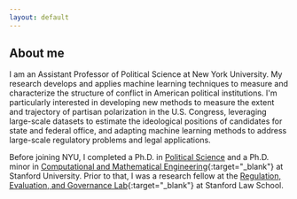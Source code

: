 ```yaml
---
layout: default
---
```


## About me

I am an Assistant Professor of Political Science at New York University. My research develops and applies machine learning techniques to measure and characterize the structure of conflict in American political institutions. I'm particularly interested in developing new methods to measure the extent and trajectory of partisan polarization in the U.S. Congress, leveraging large-scale datasets to estimate the ideological positions of candidates for state and federal office, and adapting machine learning methods to address large-scale regulatory problems and legal applications.

Before joining NYU, I completed a Ph.D. in [Political Science](https://politicalscience.stanford.edu/graduate-program/doctoral-program) and a Ph.D. minor in [Computational and Mathematical Engineering](https://icme.stanford.edu/academics-admission){:target="_blank"} at Stanford University. Prior to that, I was a research fellow at the [Regulation, Evaluation, and Governance Lab](http://reglab.stanford.edu){:target="_blank"} at Stanford Law School.
